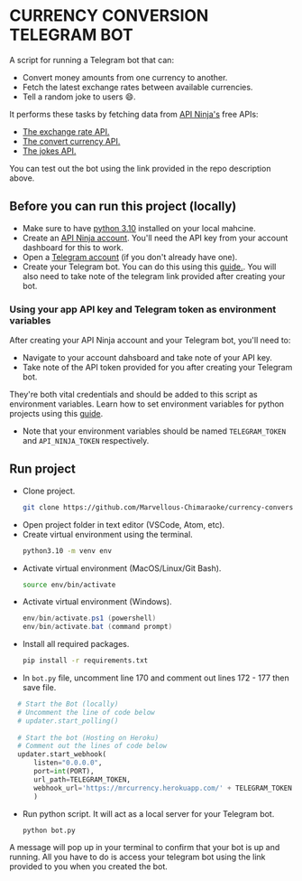 # CURRENCY CONVERSION TELEGRAM BOT
A script for running a Telegram bot that can:
 - Convert money amounts from one currency to another.
 - Fetch the latest exchange rates between available currencies.
 - Tell a random joke to users 😄.

It performs these tasks by fetching data from [API Ninja's](https://api-ninjas.com/) free APIs:
 -  [The exchange rate API.](https://api-ninjas.com/api/exchangerate)
 - [The convert currency API.](https://api-ninjas.com/api/convertcurrency)
 - [The jokes API.](https://api-ninjas.com/api/jokes)

You can test out the bot using the link provided in the repo description above.

## Before you can run this project (locally)
 - Make sure to have [python 3.10](https://www.python.org/downloads/) installed on your local mahcine.
 - Create an [API Ninja account](https://www.spotify.com/signup/). You'll need the API key from your account dashboard for this to work.
 - Open a [Telegram account](https://telegram.org/) (if you don't already have one).
 - Create your Telegram bot. You can do this using this [guide.](https://core.telegram.org/bots#6-botfather). You will also need to take note of the telegram link provided after creating your bot.

### Using your app API key and Telegram token as environment variables
After creating your API Ninja account and your Telegram bot, you'll need to:
 - Navigate to your account dahsboard and take note of your API key.
 - Take note of the API token provided for you after creating your Telegram bot.

They're both vital credentials and should be added to this script as environment variables. Learn how to set environment variables for python projects using this [guide](https://dev.to/jakewitcher/using-env-files-for-environment-variables-in-python-applications-55a1).

 - Note that your environment variables should be named `TELEGRAM_TOKEN` and `API_NINJA_TOKEN` respectively.

## Run project
 - Clone project.
    ```bash
    git clone https://github.com/Marvellous-Chimaraoke/currency-conversion-telegram-bot.git
    ```
 - Open project folder in text editor (VSCode, Atom, etc).
 - Create virtual environment using the terminal.
    ```bash
    python3.10 -m venv env
    ```
 - Activate virtual environment (MacOS/Linux/Git Bash).
   ```bash
   source env/bin/activate
   ```
 - Activate virtual environment (Windows).
   ```powershell
   env/bin/activate.ps1 (powershell)
   env/bin/activate.bat (command prompt)
   ```
 - Install all required packages.
   ```bash
   pip install -r requirements.txt
   ```
 - In `bot.py` file, uncomment line 170 and comment out lines 172 - 177 then save file.
  ```python
    # Start the Bot (locally)
    # Uncomment the line of code below
    # updater.start_polling() 
    
    # Start the bot (Hosting on Heroku)
    # Comment out the lines of code below
    updater.start_webhook(
        listen="0.0.0.0",
        port=int(PORT),
        url_path=TELEGRAM_TOKEN,
        webhook_url='https://mrcurrency.herokuapp.com/' + TELEGRAM_TOKEN
        )
  ```
 - Run python script. It will act as a local server for your Telegram bot.
   ```bash
   python bot.py
   ```

A message will pop up in your terminal to confirm that your bot is up and running. All you have to do is access your telegram bot using the link provided to you when you created the bot.
